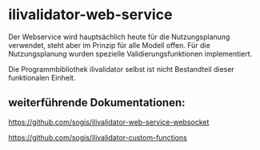 # ilivalidator-web-service

Der Webservice wird hauptsächlich heute für die Nutzungsplanung verwendet, steht aber im Prinzip für alle Modell offen.
Für die Nutzungsplanung wurden spezielle Validierungsfunktionen implementiert. 

Die Programmbibliothek ilivalidator selbst ist nicht Bestandteil dieser funktionalen Einheit. 

## weiterführende Dokumentationen:
https://github.com/sogis/ilivalidator-web-service-websocket

https://github.com/sogis/ilivalidator-custom-functions
